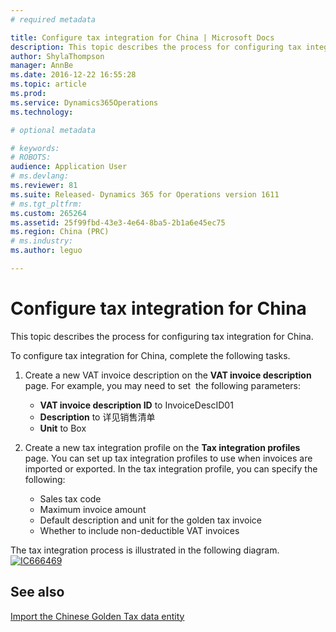 ```yaml
---
# required metadata

title: Configure tax integration for China | Microsoft Docs
description: This topic describes the process for configuring tax integration for China.
author: ShylaThompson
manager: AnnBe
ms.date: 2016-12-22 16:55:28
ms.topic: article
ms.prod: 
ms.service: Dynamics365Operations
ms.technology: 

# optional metadata

# keywords: 
# ROBOTS: 
audience: Application User
# ms.devlang: 
ms.reviewer: 81
ms.suite: Released- Dynamics 365 for Operations version 1611
# ms.tgt_pltfrm: 
ms.custom: 265264
ms.assetid: 25f99fbd-43e3-4e64-8ba5-2b1a6e45ec75
ms.region: China (PRC)
# ms.industry: 
ms.author: leguo

---
```


# Configure tax integration for China

This topic describes the process for configuring tax integration for China.

To configure tax integration for China, complete the following tasks.

1.  Create a new VAT invoice description on the **VAT invoice description** page. For example, you may need to set  the following parameters:
    -   **VAT invoice description ID** to InvoiceDescID01
    -   **Description** to 详见销售清单
    -   **Unit** to Box

2.  Create a new tax integration profile on the **Tax integration profiles** page. You can set up tax integration profiles to use when invoices are imported or exported. In the tax integration profile, you can specify the following:
    -   Sales tax code
    -   Maximum invoice amount
    -   Default description and unit for the golden tax invoice
    -   Whether to include non-deductible VAT invoices

The tax integration process is illustrated in the following diagram. [![IC666469](./media/ic666469.gif)](./media/ic666469.gif)

See also
--------

[Import the Chinese Golden Tax data entity](https://docs.microsoft.com/en-us/dynamics365/operations/financials/localizations/asia-pacific/import-the-chinese-golden-tax-data-entity)

